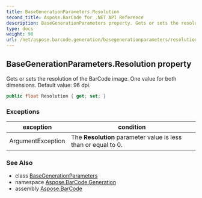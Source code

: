 ```yaml
---
title: BaseGenerationParameters.Resolution
second_title: Aspose.BarCode for .NET API Reference
description: BaseGenerationParameters property. Gets or sets the resolution of the BarCode image. One value for both dimensions. Default value 96 dpi
type: docs
weight: 90
url: /net/aspose.barcode.generation/basegenerationparameters/resolution/
---
```

## BaseGenerationParameters.Resolution property

Gets or sets the resolution of the BarCode image. One value for both dimensions. Default value: 96 dpi.

```csharp
public float Resolution { get; set; }
```

### Exceptions

| exception | condition |
| --- | --- |
| ArgumentException | The **Resolution** parameter value is less than or equal to 0. |

### See Also

* class [BaseGenerationParameters](../)
* namespace [Aspose.BarCode.Generation](../../basegenerationparameters/)
* assembly [Aspose.BarCode](../../../)


